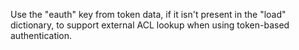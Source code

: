 Use the "eauth" key from token data, if it isn't present in the "load" dictionary, to support external ACL lookup when using token-based authentication.
